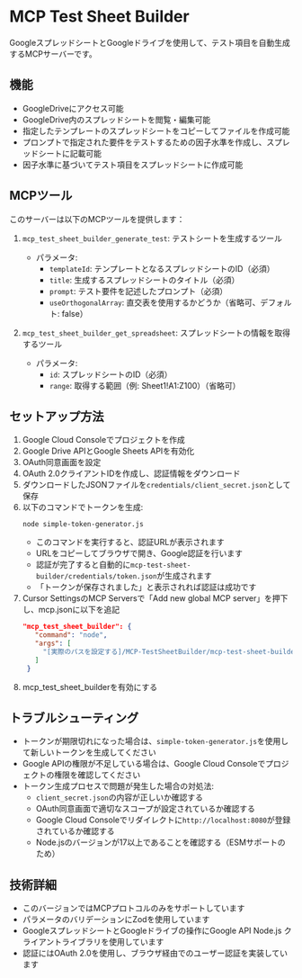 # MCP Test Sheet Builder

GoogleスプレッドシートとGoogleドライブを使用して、テスト項目を自動生成するMCPサーバーです。

## 機能

- GoogleDriveにアクセス可能
- GoogleDrive内のスプレッドシートを閲覧・編集可能
- 指定したテンプレートのスプレッドシートをコピーしてファイルを作成可能
- プロンプトで指定された要件をテストするための因子水準を作成し、スプレッドシートに記載可能
- 因子水準に基づいてテスト項目をスプレッドシートに作成可能

## MCPツール

このサーバーは以下のMCPツールを提供します：

1. `mcp_test_sheet_builder_generate_test`: テストシートを生成するツール
   - パラメータ:
     - `templateId`: テンプレートとなるスプレッドシートのID（必須）
     - `title`: 生成するスプレッドシートのタイトル（必須）
     - `prompt`: テスト要件を記述したプロンプト（必須）
     - `useOrthogonalArray`: 直交表を使用するかどうか（省略可、デフォルト: false）

2. `mcp_test_sheet_builder_get_spreadsheet`: スプレッドシートの情報を取得するツール
   - パラメータ:
     - `id`: スプレッドシートのID（必須）
     - `range`: 取得する範囲（例: Sheet1!A1:Z100）（省略可）

## セットアップ方法

1. Google Cloud Consoleでプロジェクトを作成
2. Google Drive APIとGoogle Sheets APIを有効化
3. OAuth同意画面を設定
4. OAuth 2.0クライアントIDを作成し、認証情報をダウンロード
5. ダウンロードしたJSONファイルを`credentials/client_secret.json`として保存
6. 以下のコマンドでトークンを生成:
   ```
   node simple-token-generator.js
   ```
   - このコマンドを実行すると、認証URLが表示されます
   - URLをコピーしてブラウザで開き、Google認証を行います
   - 認証が完了すると自動的に`mcp-test-sheet-builder/credentials/token.json`が生成されます
   - 「トークンが保存されました」と表示されれば認証は成功です
7. Cursor SettingsのMCP Serversで「Add new global MCP server」を押下し、mcp.jsonに以下を追記
   ```json
   "mcp_test_sheet_builder": {
      "command": "node",
      "args": [
        "[実際のパスを設定する]/MCP-TestSheetBuilder/mcp-test-sheet-builder/build/index.js"
      ]
    }
   ```
7. mcp_test_sheet_builderを有効にする

## トラブルシューティング

- トークンが期限切れになった場合は、`simple-token-generator.js`を使用して新しいトークンを生成してください
- Google APIの権限が不足している場合は、Google Cloud Consoleでプロジェクトの権限を確認してください
- トークン生成プロセスで問題が発生した場合の対処法:
  - `client_secret.json`の内容が正しいか確認する
  - OAuth同意画面で適切なスコープが設定されているか確認する
  - Google Cloud Consoleでリダイレクトに`http://localhost:8080`が登録されているか確認する
  - Node.jsのバージョンが17以上であることを確認する（ESMサポートのため）

## 技術詳細

- このバージョンではMCPプロトコルのみをサポートしています
- パラメータのバリデーションにZodを使用しています
- GoogleスプレッドシートとGoogleドライブの操作にGoogle API Node.js クライアントライブラリを使用しています
- 認証にはOAuth 2.0を使用し、ブラウザ経由でのユーザー認証を実装しています
